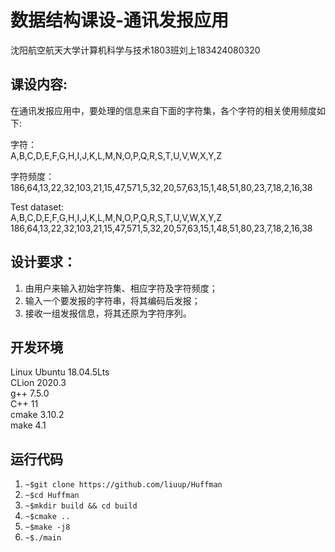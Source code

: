 # 数据结构课设-通讯发报应用
沈阳航空航天大学计算机科学与技术1803班刘上183424080320  

## 课设内容:
在通讯发报应用中，要处理的信息来自下面的字符集，各个字符的相关使用频度如下:   

字符：  
A,B,C,D,E,F,G,H,I,J,K,L,M,N,O,P,Q,R,S,T,U,V,W,X,Y,Z 

字符频度：  
186,64,13,22,32,103,21,15,47,571,5,32,20,57,63,15,1,48,51,80,23,7,18,2,16,38 

Test dataset:  
A,B,C,D,E,F,G,H,I,J,K,L,M,N,O,P,Q,R,S,T,U,V,W,X,Y,Z  
186,64,13,22,32,103,21,15,47,571,5,32,20,57,63,15,1,48,51,80,23,7,18,2,16,38

## 设计要求： 
1. 由用户来输入初始字符集、相应字符及字符频度； 
2. 输入一个要发报的字符串，将其编码后发报； 
3. 接收一组发报信息，将其还原为字符序列。 

## 开发环境
Linux Ubuntu 18.04.5Lts  
CLion 2020.3  
g++ 7.5.0  
C++ 11  
cmake 3.10.2    
make 4.1  

## 运行代码
1. ```~$git clone https://github.com/liuup/Huffman```
2. ```~$cd Huffman```
3. ```~$mkdir build && cd build```
4. ```~$cmake ..```
5. ```~$make -j8```
6. ```~$./main```









